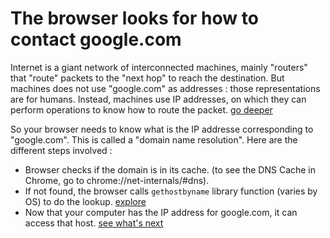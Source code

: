 # The browser looks for how to contact google.com

Internet is a giant network of interconnected machines, mainly "routers" that "route" packets to the "next hop" to reach the destination. But machines does not use "google.com" as addresses : those representations are for humans. Instead, machines use IP addresses, on which they can perform operations to know how to route the packet. [go deeper](../common/ip_routing/index.md)

So your browser needs to know what is the IP addresse corresponding to "google.com". This is called a "domain name resolution". Here are the different steps involved :


- Browser checks if the domain is in its cache. (to see the DNS Cache in Chrome, go to chrome://net-internals/#dns).
- If not found, the browser calls `gethostbyname` library function (varies by OS) to do the lookup. [explore](./gethostbyname/index.md)
- Now that your computer has the IP address for google.com, it can access that host. [see what's next](../request/index.md)
